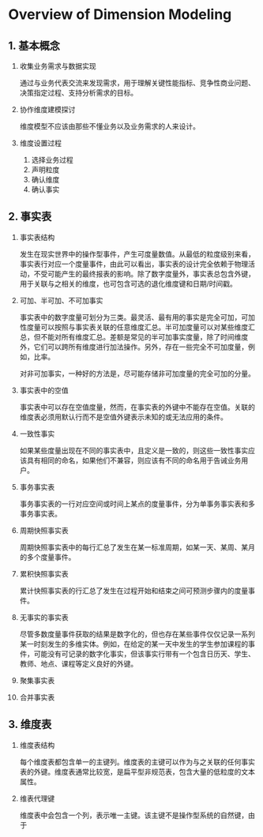 # Overview of Dimension Modeling

## 1. 基本概念

1. 收集业务需求与数据实现

   通过与业务代表交流来发现需求，用于理解关键性能指标、竞争性商业问题、决策指定过程、支持分析需求的目标。

2. 协作维度建模探讨

   维度模型不应该由那些不懂业务以及业务需求的人来设计。

3. 维度设置过程

   1. 选择业务过程
   2. 声明粒度
   3. 确认维度
   4. 确认事实



## 2. 事实表

1. 事实表结构

   发生在现实世界中的操作型事件，产生可度量数值。从最低的粒度级别来看，事实表行对应一个度量事件，由此可以看出，事实表的设计完全依赖于物理活动，不受可能产生的最终报表的影响。除了数字度量外，事实表总包含外键，用于关联与之相关的维度，也可包含可选的退化维度键和日期/时间戳。

2. 可加、半可加、不可加事实

   事实表中的数字度量可划分为三类。最灵活、最有用的事实是完全可加，可加性度量可以按照与事实表关联的任意维度汇总。半可加度量可以对某些维度汇总，但不能对所有维度汇总。差额是常见的半可加事实度量，除了时间维度外，它们可以跨所有维度进行加法操作。另外，存在一些完全不可加度量，例如，比率。

   对非可加事实，一种好的方法是，尽可能存储非可加度量的完全可加的分量。

3. 事实表中的空值

   事实表中可以存在空值度量，然而，在事实表的外键中不能存在空值。关联的维度表必须用默认行而不是空值外键表示未知的或无法应用的条件。

4. 一致性事实

   如果某些度量出现在不同的事实表中，且定义是一致的，则这些一致性事实应该具有相同的命名，如果他们不兼容，则应该有不同的命名用于告诫业务用户。

5. 事务事实表

   事务事实表的一行对应空间或时间上某点的度量事件，分为单事务事实表和多事务事实表。

6. 周期快照事实表

   周期快照事实表中的每行汇总了发生在某一标准周期，如某一天、某周、某月的多个度量事件。

7. 累积快照事实表

   累计快照事实表的行汇总了发生在过程开始和结束之间可预测步骤内的度量事件。

8. 无事实的事实表

   尽管多数度量事件获取的结果是数字化的，但也存在某些事件仅仅记录一系列某一时刻发生的多维实体。例如，在给定的某一天中发生的学生参加课程的事件，可能没有可记录的数字化事实，但该事实行带有一个包含日历天、学生、教师、地点、课程等定义良好的外键。

9. 聚集事实表
10. 合并事实表



## 3. 维度表

1. 维度表结构

   每个维度表都包含单一的主键列。维度表的主键可以作为与之关联的任何事实表的外键。维度表通常比较宽，是扁平型非规范表，包含大量的低粒度的文本属性。

2. 维表代理键

   维度表中会包含一个列，表示唯一主键。该主键不是操作型系统的自然键，由于